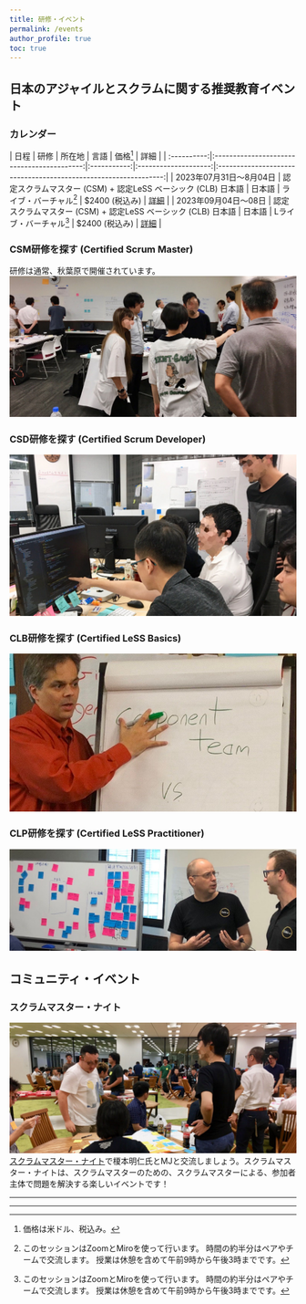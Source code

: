 ```yaml
---
title: 研修・イベント
permalink: /events
author_profile: true
toc: true
---
```

## 日本のアジャイルとスクラムに関する推奨教育イベント

### カレンダー

| 日程       |                  研修                  |   所在地  | 言語 | 価格[^price] |                             詳細                             |
| :----------:|:------------------------------------------:|:-----------:|:--------------------:|:---------------------------------------------------------------:|
| 2023年07月31日～8月04日 | 認定スクラムマスター (CSM) + 認定LeSS ベーシック (CLB) 日本語 | 日本語 | ライブ・バーチャル[^virtual] |     $2400 (税込み)      | [詳細](https://training.tech-kai.com/tech/user/courses/326) |
| 2023年09月04日～08日 | 認定スクラムマスター (CSM) + 認定LeSS ベーシック (CLB) 日本語 | 日本語 | Lライブ・バーチャル[^virtual] |     $2400 (税込み)      | [詳細](https://training.tech-kai.com/tech/user/courses/331) |

### CSM研修を探す  (Certified Scrum Master) 

研修は通常、秋葉原で開催されています。![Tokyo CSM Class](/images/tokyo-CSM-class-wide-3.jpg)

### CSD研修を探す (Certified Scrum Developer)

[![Tokyo CSD Class](/images/tokyo-CSD-class.jpg)](https://www.odd-e.jp/ja/service_01/#link_csd)

### CLB研修を探す (Certified LeSS Basics)

[![Tokyo CLB Class](/images/tokyo-CLB-class.jpg)](/certified-less-basics-clb-course-description-jp/)

### CLP研修を探す (Certified LeSS Practitioner)

[![Tokyo CLP Class](/images/tokyo-CLP-class.jpg)](https://www.odd-e.jp/training/course-detail/62)

## コミュニティ・イベント

### スクラムマスター・ナイト

![Scrum Masters Night](/images/scrum-masters-night-1.jpg)
 [スクラムマスター・ナイト](https://smn.connpass.com/)で榎本明仁氏とMJと交流しましょう。スクラムマスター・ナイトは、スクラムマスターのための、スクラムマスターによる、参加者主体で問題を解決する楽しいイベントです！

---

---
[^price]: 価格は米ドル、税込み。
[^virtual]: このセッションはZoomとMiroを使って行います。 時間の約半分はペアやチームで交流します。 授業は休憩を含めて午前9時から午後3時までです。